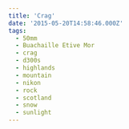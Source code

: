 ```yaml
---
title: 'Crag'
date: '2015-05-20T14:58:46.000Z'
tags:
  - 50mm
  - Buachaille Etive Mor
  - crag
  - d300s
  - highlands
  - mountain
  - nikon
  - rock
  - scotland
  - snow
  - sunlight
---
```

